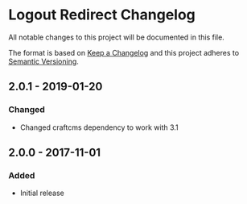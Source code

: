 # Logout Redirect Changelog

All notable changes to this project will be documented in this file.

The format is based on [Keep a Changelog](http://keepachangelog.com/) and this project adheres to [Semantic Versioning](http://semver.org/).

## 2.0.1 - 2019-01-20
### Changed
- Changed craftcms dependency to work with 3.1

## 2.0.0 - 2017-11-01
### Added
- Initial release
